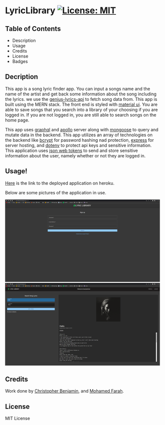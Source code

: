 # LyricLibrary [![License: MIT](https://img.shields.io/badge/License-MIT-yellow.svg)](https://opensource.org/licenses/MIT)

## Table of Contents

- Description
- Usage
- Credits
- License
- Badges

## Decription

This app is a song lyric finder app. You can input a songs name and the name of the artist and get back some information about the song including the lyrics. we use the [genius-lyrics-api](https://docs.genius.com/) to fetch song data from. This app is built using the MERN stack. The front end is styled with [material ui](https://mui.com/). You are able to save songs that you search into a library of your choosing if you are logged in. If you are not logged in, you are still able to search songs on the home page.

This app uses [graphql](https://www.npmjs.com/package/graphql) and [apollo](https://www.npmjs.com/package/apollo) server along with [mongoose](https://www.npmjs.com/package/mongoose) to query and mutate data in the backend. This app utilizes an array of technologies on the backend like [bcrypt](https://www.npmjs.com/package/bcrypt) for password hashing nad protection, [express](https://www.npmjs.com/package/express) for server hosting, and [dotenv](https://www.npmjs.com/package/dotenv) to protect api keys and sensitive information. This application uses [json web tokens](https://www.npmjs.com/package/jsonwebtoken) to send and store sensitive information about the user, namely whether or not they are logged in.

## Usage!

[Here](https://lyric-library.herokuapp.com/) is the link to the deployed application on heroku.

Below are some pictures of the application in use.

![Page 1](client/assets//Screenshot%202023-04-18%20182808.png)
![Page 2](client/assets//Screenshot%202023-04-18%20182936.png)

## Credits

Work done by [Christopher Benjamin](https://github.com/chrisbchickin), and [Mohamed Farah](https://github.com/moxamadfarax).

## License

MIT License
